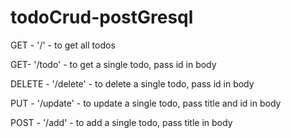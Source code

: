 # todoCrud-postGresql


GET - '/' - to get all todos

GET- '/todo' - to get a single todo, pass id in body

DELETE - '/delete' - to delete a single todo, pass id in body

PUT - '/update' - to update a single todo, pass title and id in body

POST - '/add' - to add a single todo, pass title in body

